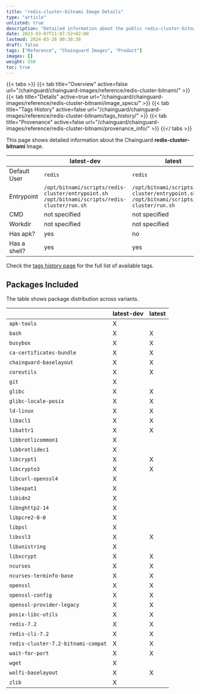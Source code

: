 ```yaml
---
title: "redis-cluster-bitnami Image Details"
type: "article"
unlisted: true
description: "Detailed information about the public redis-cluster-bitnami Chainguard Image."
date: 2023-03-07T11:07:52+02:00
lastmod: 2024-03-26 00:38:30
draft: false
tags: ["Reference", "Chainguard Images", "Product"]
images: []
weight: 550
toc: true
---
```


{{< tabs >}}
{{< tab title="Overview" active=false url="/chainguard/chainguard-images/reference/redis-cluster-bitnami/" >}}
{{< tab title="Details" active=true url="/chainguard/chainguard-images/reference/redis-cluster-bitnami/image_specs/" >}}
{{< tab title="Tags History" active=false url="/chainguard/chainguard-images/reference/redis-cluster-bitnami/tags_history/" >}}
{{< tab title="Provenance" active=false url="/chainguard/chainguard-images/reference/redis-cluster-bitnami/provenance_info/" >}}
{{</ tabs >}}

This page shows detailed information about the Chainguard **redis-cluster-bitnami** Image.

|              | latest-dev                                                                                   | latest                                                                                       |
|--------------|----------------------------------------------------------------------------------------------|----------------------------------------------------------------------------------------------|
| Default User | `redis`                                                                                      | `redis`                                                                                      |
| Entrypoint   | `/opt/bitnami/scripts/redis-cluster/entrypoint.sh /opt/bitnami/scripts/redis-cluster/run.sh` | `/opt/bitnami/scripts/redis-cluster/entrypoint.sh /opt/bitnami/scripts/redis-cluster/run.sh` |
| CMD          | not specified                                                                                | not specified                                                                                |
| Workdir      | not specified                                                                                | not specified                                                                                |
| Has apk?     | yes                                                                                          | no                                                                                           |
| Has a shell? | yes                                                                                          | yes                                                                                          |

Check the [tags history page](/chainguard/chainguard-images/reference/redis-cluster-bitnami/tags_history/) for the full list of available tags.

## Packages Included
The table shows package distribution across variants.

|                                    | latest-dev | latest |
|------------------------------------|------------|--------|
| `apk-tools`                        | X          |        |
| `bash`                             | X          | X      |
| `busybox`                          | X          | X      |
| `ca-certificates-bundle`           | X          | X      |
| `chainguard-baselayout`            | X          | X      |
| `coreutils`                        | X          | X      |
| `git`                              | X          |        |
| `glibc`                            | X          | X      |
| `glibc-locale-posix`               | X          | X      |
| `ld-linux`                         | X          | X      |
| `libacl1`                          | X          | X      |
| `libattr1`                         | X          | X      |
| `libbrotlicommon1`                 | X          |        |
| `libbrotlidec1`                    | X          |        |
| `libcrypt1`                        | X          | X      |
| `libcrypto3`                       | X          | X      |
| `libcurl-openssl4`                 | X          |        |
| `libexpat1`                        | X          |        |
| `libidn2`                          | X          |        |
| `libnghttp2-14`                    | X          |        |
| `libpcre2-8-0`                     | X          |        |
| `libpsl`                           | X          |        |
| `libssl3`                          | X          | X      |
| `libunistring`                     | X          |        |
| `libxcrypt`                        | X          | X      |
| `ncurses`                          | X          | X      |
| `ncurses-terminfo-base`            | X          | X      |
| `openssl`                          | X          | X      |
| `openssl-config`                   | X          | X      |
| `openssl-provider-legacy`          | X          | X      |
| `posix-libc-utils`                 | X          | X      |
| `redis-7.2`                        | X          | X      |
| `redis-cli-7.2`                    | X          | X      |
| `redis-cluster-7.2-bitnami-compat` | X          | X      |
| `wait-for-port`                    | X          | X      |
| `wget`                             | X          |        |
| `wolfi-baselayout`                 | X          | X      |
| `zlib`                             | X          |        |


